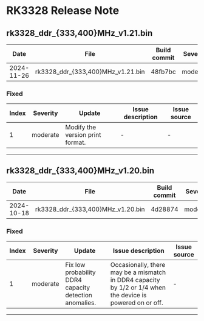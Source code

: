 # RK3328 Release Note

## rk3328_ddr_{333,400}MHz_v1.21.bin

| Date       | File                              | Build commit | Severity |
| ---------- | --------------------------------- | ------------ | -------- |
| 2024-11-26 | rk3328_ddr_{333,400}MHz_v1.21.bin | 48fb7bc      | moderate |

### Fixed

| Index | Severity | Update                           | Issue description | Issue source |
| ----- | -------- | -------------------------------- | ----------------- | ------------ |
| 1     | moderate | Modify the version print format. | -                 | -            |

------

## rk3328_ddr_{333,400}MHz_v1.20.bin

| Date       | File                              | Build commit | Severity |
| ---------- | --------------------------------- | ------------ | -------- |
| 2024-10-18 | rk3328_ddr_{333,400}MHz_v1.20.bin | 4d28874      | moderate |

### Fixed

| Index | Severity | Update                                                 | Issue description                                            | Issue source |
| ----- | -------- | ------------------------------------------------------ | ------------------------------------------------------------ | ------------ |
| 1     | moderate | Fix low probability DDR4 capacity detection anomalies. | Occasionally, there may be a mismatch in DDR4 capacity by 1/2 or 1/4 when the device is powered on or off. | -            |

------

